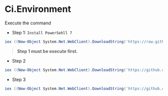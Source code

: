 # Ci.Environment

Execute the command

- Step 1: `Install PowerSehll 7`
``` powershell
iex ((New-Object System.Net.WebClient).DownloadString('https://raw.githubusercontent.com/lettucebo/Ci.Environment/master/Personal/01.ENVIRONMENT-MONEY-INSTALL.ps1'))
```
> **Step 1 must be execute first.**

- Step 2
``` powershell
iex ((New-Object System.Net.WebClient).DownloadString('https://github.com/lettucebo/Ci.Environment/raw/master/Personal/02. ENVIRONMENT-MONEY-INSTALL.ps1'))
```

- Step 3
``` powershell
iex ((New-Object System.Net.WebClient).DownloadString('https://github.com/lettucebo/Ci.Environment/raw/master/Personal/03. ENVIRONMENT-MONEY-INSTALL.ps1'))
```